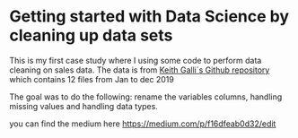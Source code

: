# Getting started with Data Science by cleaning up data sets

This is my first case study where I using some code to perform data cleaning on sales data.
The data is from [Keith Galli´s Github repository](https://github.com/KeithGalli/Pandas-Data-Science-Tasks) which contains 12 files from Jan to dec 2019

The goal was to do the following: rename the variables columns, handling missing values and handling data types.


you can find the medium here https://medium.com/p/f16dfeab0d32/edit 
